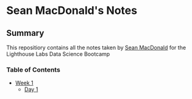 # Sean MacDonald's Notes

## Summary
This repositiory contains all the notes taken by [Sean MacDonald](https://github.com/seanrmacdonald) for the Lighthouse Labs Data Science Bootcamp

### Table of Contents
* [Week 1](/Week_1)
  * [Day 1](/Week_1/Day_1)
